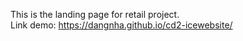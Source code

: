 This is the landing page for retail project.  
Link demo: https://dangnha.github.io/cd2-icewebsite/
